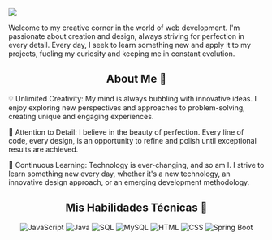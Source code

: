![](https://github.com/AnyelaGil/IMG/blob/main/Banner-git.jpg)
<p>Welcome to my creative corner in the world of web development. I'm passionate about creation and design, always striving for perfection in every detail. Every day, I seek to learn something new and apply it to my projects, fueling my curiosity and keeping me in constant evolution.</p>
<h2 ALIGN="center">About Me 🚀</h2>
<p>💡 Unlimited Creativity: My mind is always bubbling with innovative ideas. I enjoy exploring new perspectives and approaches to problem-solving, creating unique and engaging experiences.

🎨 Attention to Detail: I believe in the beauty of perfection. Every line of code, every design, is an opportunity to refine and polish until exceptional results are achieved.

🌱 Continuous Learning: Technology is ever-changing, and so am I. I strive to learn something new every day, whether it's a new technology, an innovative design approach, or an emerging development methodology.</p>
<div align = "center">
  
<h2>Mis Habilidades Técnicas 🚀</h2>

![JavaScript](https://img.shields.io/badge/-JavaScript-F7DF1E?style=flat-square&logo=javascript&logoColor=black)  ![Java](https://img.shields.io/badge/-Java-007396?style=flat-square&logo=java&logoColor=white)  ![SQL](https://img.shields.io/badge/-SQL-4479A1?style=flat-square&logo=sql&logoColor=white)  ![MySQL](https://img.shields.io/badge/-MySQL-4479A1?style=flat-square&logo=mysql&logoColor=white)  ![HTML](https://img.shields.io/badge/-HTML5-E34F26?style=flat-square&logo=html5&logoColor=white)  ![CSS](https://img.shields.io/badge/-CSS3-1572B6?style=flat-square&logo=css3&logoColor=white)  ![Spring Boot](https://img.shields.io/badge/-Spring%20Boot-6DB33F?style=flat-square&logo=spring&logoColor=white)
</div>
















